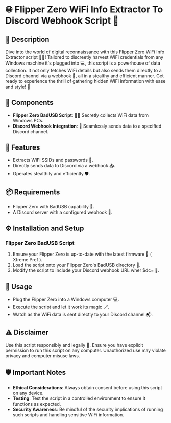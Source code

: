 # 🌐 Flipper Zero WiFi Info Extractor To Discord Webhook Script 📶

## 📝 Description
Dive into the world of digital reconnaissance with this Flipper Zero WiFi Info Extractor script 🕵️‍♂️! Tailored to discreetly harvest WiFi credentials from any Windows machine it's plugged into 💻, this script is a powerhouse of data collection. It not only fetches WiFi details but also sends them directly to a Discord channel via a webhook 📡, all in a stealthy and efficient manner. Get ready to experience the thrill of gathering hidden WiFi information with ease and style! 🌟

## 🧩 Components
- **Flipper Zero BadUSB Script**: 🕵️‍♂️ Secretly collects WiFi data from Windows PCs.
- **Discord Webhook Integration**: 📡 Seamlessly sends data to a specified Discord channel.

## 🌟 Features
- Extracts WiFi SSIDs and passwords 📶.
- Directly sends data to Discord via a webhook 📤.
- Operates stealthily and efficiently 🛡️.

## 📦 Requirements
- Flipper Zero with BadUSB capability 🐬.
- A Discord server with a configured webhook 🔗.

## ⚙️ Installation and Setup

### Flipper Zero BadUSB Script
1. Ensure your Flipper Zero is up-to-date with the latest firmware 🔧 ( Xtreme Pref ).
2. Load the script onto your Flipper Zero's BadUSB directory 📂.
3. Modify the script to include your Discord webhook URL wher $dc= 📝.

## 🚀 Usage
- Plug the Flipper Zero into a Windows computer 💻.
- Execute the script and let it work its magic 🪄.
- Watch as the WiFi data is sent directly to your Discord channel 📬.

## ⚠️ Disclaimer
Use this script responsibly and legally 🚨. Ensure you have explicit permission to run this script on any computer. Unauthorized use may violate privacy and computer misuse laws.

## 🛡️ Important Notes
- **Ethical Considerations**: Always obtain consent before using this script on any device.
- **Testing**: Test the script in a controlled environment to ensure it functions as expected.
- **Security Awareness**: Be mindful of the security implications of running such scripts and handling sensitive WiFi information.
